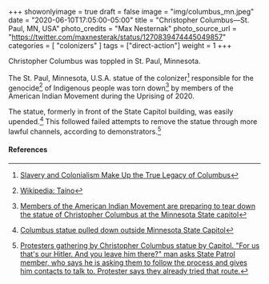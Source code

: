 +++
showonlyimage = true
draft = false
image = "img/columbus_mn.jpeg"
date = "2020-06-10T17:05:00-05:00"
title = "Christopher Columbus—St. Paul, MN, USA"
photo_credits = "Max Nesternak"
photo_source_url = "https://twitter.com/maxnesterak/status/1270839474445049857"
categories = [ "colonizers" ]
tags = ["direct-action"]
weight = 1
+++

Christopher Columbus was toppled in St. Paul, Minnesota.

<!--more-->

The St. Paul, Minnesota, U.S.A. statue of the colonizer[^1] responsible for the genocide[^2] of Indigenous people was torn down[^3] by members of the American Indian Movement during the Uprising of 2020.

The statue, formerly in front of the State Capitol building, was easily upended.[^4] This followed failed attempts to remove the statue through more lawful channels, according to demonstrators.[^5]

#### References

[^1]: [Slavery and Colonialism Make Up the True Legacy of Columbus](https://www.nytimes.com/1989/11/04/opinion/l-slavery-and-colonialism-make-up-the-true-legacy-of-columbus-866089.html#:~:text=For%20many%20Americans%20and%20Europeans,destruction%20of%20people%20and%20cultures.)

[^2]: [Wikipedia: Taíno](https://en.wikipedia.org/wiki/Ta%C3%ADno#Depopulation)

[^3]: [Members of the American Indian Movement are preparing to tear down the statue of Christopher Columbus at the Minnesota State capitol](https://twitter.com/maxnesterak/status/1270839254462201867)

[^4]: [Columbus statue pulled down outside Minnesota State Capitol](https://bringmethenews.com/minnesota-news/columbus-statue-pulled-down-outside-minnesota-state-capitol)

[^5]: [Protesters gathering by Christopher Columbus statue by Capitol. "For us that's our Hitler. And you leave him there?" man asks State Patrol member, who says he is asking them to follow the process and gives him contacts to talk to. Protester says they already tried that route.](https://twitter.com/jessvanb/status/1270834884429467649)
